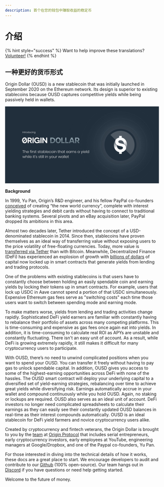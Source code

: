 ```yaml
---
description: 首个在您的钱包中赚取收益的稳定币
---
```


# 介绍

{% hint style="success" %}
Want to help improve these translations? [Volunteer!](https://goo.gl/PqT326)
{% endhint %}

## **一种更好的货币形式**

Origin Dollar \(OUSD\) is a new stablecoin that was initially launched in September 2020 on the Ethereum network. Its design is superior to existing stablecoins because OUSD captures competitive yields while being passively held in wallets.

![](.gitbook/assets/origin-dollar-summary.jpeg)

**Background**

In 1999, Yu Pan, Origin’s R&D engineer, and his fellow PayPal co-founders [conceived](https://www.cnbc.com/2017/08/14/david-sacks-cryptocurrency-interview.html) of creating “the new world currency”, complete with interest yielding strategies and debit cards without having to connect to traditional banking systems. Several pivots and an eBay acquisition later, PayPal dropped its ambitions in this area.

Almost two decades later, Tether introduced the concept of a USD-denominated stablecoin in 2014. Since then, stablecoins have proven themselves as an ideal way of transferring value without exposing users to the price volatility of free-floating currencies. Today, more value is [transferred via Tether](https://www.bloomberg.com/news/articles/2019-10-01/tether-not-bitcoin-likely-the-world-s-most-used-cryptocurrency) than with Bitcoin. Meanwhile, Decentralized Finance \(DeFi\) has experienced an explosion of growth with [billions of dollars](https://defipulse.com/) of capital now locked up in smart contracts that generate yields from lending and trading protocols.

One of the problems with existing stablecoins is that users have to constantly choose between holding an easily spendable coin and earning yields by locking their tokens up in smart contracts. For example, users that lock up USDC in Aave cannot spend a portion of that USDC simultaneously. Expensive Ethereum gas fees serve as "switching costs" each time those users want to switch between spending mode and earning mode.

To make matters worse, yields from lending and trading activities change rapidly. Sophisticated DeFi yield earners are familiar with constantly having to rebalance their portfolio of assets across many competing platforms. This is time-consuming and expensive as gas fees once again eat into yields. In addition, it is time-consuming to calculate real ROI as APYs are unstable and constantly fluctuating. There isn't an easy unit of account. As a result, while DeFi is growing extremely rapidly, it still makes it difficult for many cryptocurrency users to participate.

With OUSD, there’s no need to unwind complicated positions when you want to spend your OUSD. You can transfer it freely without having to pay gas to unlock spendable capital. In addition, OUSD gives you access to some of the highest-earning opportunities across DeFi with none of the hassles. The OUSD smart contract will deploy your underlying capital to a diversified set of yield-earning strategies, rebalancing over time to achieve great yields while diversifying risk. Earnings automatically accrue in your wallet and compound continuously while you hold OUSD. Again, no staking or lockups are required. OUSD also serves as an ideal unit of account. DeFi investors no longer need complicated spreadsheets to calculate their earnings as they can easily see their constantly updated OUSD balances in real-time as their interest compounds automatically. OUSD is an ideal stablecoin for DeFi yield farmers and novice cryptocurrency users alike.

Created by cryptocurrency and fintech veterans, the Origin Dollar is brought to you by the [team](https://www.originprotocol.com/team) at [Origin Protocol](https://www.originprotocol.com) that includes serial entrepreneurs, early cryptocurrency investors, early employees at YouTube, engineering managers at Google/Dropbox, and one of the Paypal co-founders, Yu Pan.

For those interested in diving into the technical details of how it works, these docs are a great place to start. We encourage developers to audit and contribute to our [Github](http://www.github.com/OriginProtocol) \(100% open-source\). Our team hangs out in [Discord](https://www.originprotocol.com/discord) if you have questions or need help getting started.

Welcome to the future of money.

